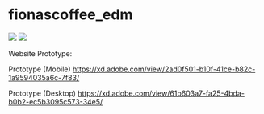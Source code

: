 # fionascoffee_edm

<img src="https://res.cloudinary.com/fiona-lwy/image/upload/v1596580230/portfolio/img5_q1b1mq.jpg">
<img src="https://res.cloudinary.com/fiona-lwy/image/upload/v1596847453/portfolio/fionascoffeeedm_leee0r.jpg">

Website Prototype:

Prototype (Mobile)
https://xd.adobe.com/view/2ad0f501-b10f-41ce-b82c-1a9594035a6c-7f83/

Prototype (Desktop)
https://xd.adobe.com/view/61b603a7-fa25-4bda-b0b2-ec5b3095c573-34e5/
